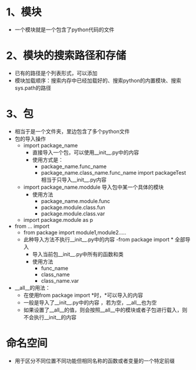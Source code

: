 # 1、模块
- 一个模块就是一个包含了python代码的文件
# 2、模块的搜索路径和存储
- 已有的路径是个列表形式，可以添加
- 模块加载顺序：搜索内存中已经加载好的、搜索python的内置模块、搜索sys.path的路径
# 3、包
- 相当于是一个文件夹，里边包含了多个python文件
- 包的导入操作
    - import package_name 
        - 直接导入一个包，可以使用__init__.py中的内容
        - 使用方式是： 
            - package_name.func_name   
            - package_name.class_name.func_name
        import packageTest 相当于只导入__init__.py内容
    - import package_name.moddule 导入包中某一个具体的模块
        - 使用方法  
            - package_name.module.func   
            - package.module.class.fun  
            - package.module.class.var
    - import package.module as p
 - from ... import 
    - from package import module1,module2.....
    - 此种导入方法不执行__init__.py中的内容
    -from package import *  全部导入
        - 导入当前包__init__.py中所有的函数和类
        - 使用方法
            - func_name
            - class_name
            - class_name.var
- __all__的用法：
  - 在使用from package import *时，*可以导入的内容
  - 一般是导入了__init__.py中的内容 ，若为空，__all__也为空
  - 如果设置了__all__的值，则会按照__all__中的模块或者子包进行载入，则不会执行__init__的内容
# 命名空间
- 用于区分不同位置不同功能但相同名称的函数或者变量的一个特定前缀
